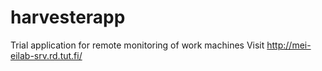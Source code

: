 # harvesterapp
Trial application for remote monitoring of work machines
Visit http://mei-eilab-srv.rd.tut.fi/ 
